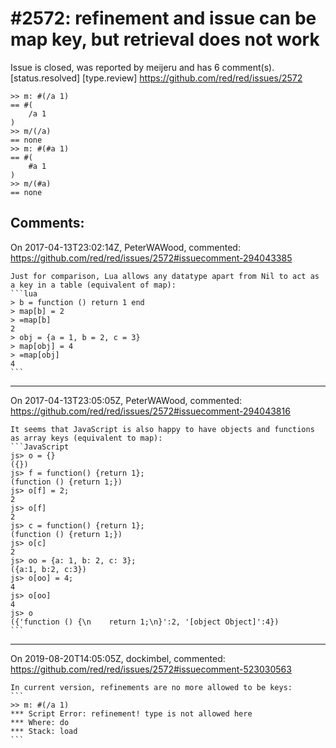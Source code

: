 
#2572: refinement and issue can be map key, but retrieval does not work
================================================================================
Issue is closed, was reported by meijeru and has 6 comment(s).
[status.resolved] [type.review]
<https://github.com/red/red/issues/2572>

```
>> m: #(/a 1)
== #(
    /a 1
)
>> m/(/a)
== none
>> m: #(#a 1)
== #(
    #a 1
)
>> m/(#a)
== none
```



Comments:
--------------------------------------------------------------------------------

On 2017-04-13T23:02:14Z, PeterWAWood, commented:
<https://github.com/red/red/issues/2572#issuecomment-294043385>

    Just for comparison, Lua allows any datatype apart from Nil to act as a key in a table (equivalent of map):
    ```lua
    > b = function () return 1 end
    > map[b] = 2
    > =map[b]
    2
    > obj = {a = 1, b = 2, c = 3}
    > map[obj] = 4
    > =map[obj]
    4
    ```

--------------------------------------------------------------------------------

On 2017-04-13T23:05:05Z, PeterWAWood, commented:
<https://github.com/red/red/issues/2572#issuecomment-294043816>

    It seems that JavaScript is also happy to have objects and functions as array keys (equivalent to map):
    ```JavaScript
    js> o = {}
    ({})
    js> f = function() {return 1};
    (function () {return 1;})
    js> o[f] = 2;
    2
    js> o[f]
    2
    js> c = function() {return 1};
    (function () {return 1;})
    js> o[c]
    2
    js> oo = {a: 1, b: 2, c: 3};
    ({a:1, b:2, c:3})
    js> o[oo] = 4;
    4
    js> o[oo]
    4
    js> o
    ({'function () {\n    return 1;\n}':2, '[object Object]':4})
    ```

--------------------------------------------------------------------------------

On 2019-08-20T14:05:05Z, dockimbel, commented:
<https://github.com/red/red/issues/2572#issuecomment-523030563>

    In current version, refinements are no more allowed to be keys:
    ```
    >> m: #(/a 1)
    *** Script Error: refinement! type is not allowed here
    *** Where: do
    *** Stack: load 
    ```


